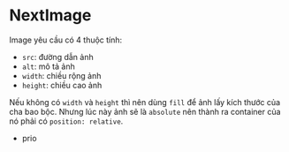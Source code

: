 # NextImage
Image yêu cầu có 4 thuộc tính:

- `src`: đường dẫn ảnh
- `alt`: mô tả ảnh
- `width`: chiều rộng ảnh
- `height`: chiều cao ảnh

Nếu không có `width` và `height` thì nên dùng `fill` để ảnh lấy kích thước của cha bao bộc.
Nhưng lúc này ảnh sẽ là `absolute` nên thành ra container của nó phải có `position: relative`.

- prio